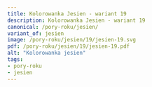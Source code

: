 ```yaml
---
title: Kolorowanka Jesien - wariant 19
description: Kolorowanka Jesien - wariant 19
canonical: /pory-roku/jesien/
variant_of: jesien
image: /pory-roku/jesien/19/jesien-19.svg
pdf: /pory-roku/jesien/19/jesien-19.pdf
alt: "Kolorowanka jesien"
tags:
- pory-roku
- jesien
---
```

